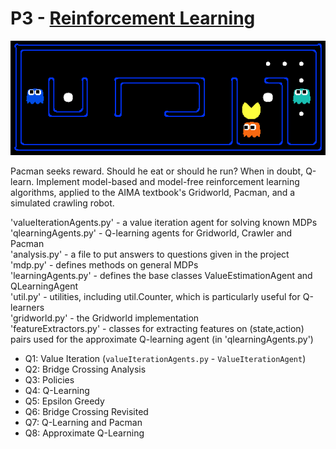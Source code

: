 # P3 - [Reinforcement Learning](http://inst.eecs.berkeley.edu/~cs188/pacman/reinforcement.html)

![pacman_reinforcement](pacman_reinforcement.png)

Pacman seeks reward. Should he eat or should he run? When in doubt, Q-learn. Implement model-based and model-free reinforcement learning algorithms, applied to the AIMA textbook's Gridworld, Pacman, and a simulated crawling robot.

'valueIterationAgents.py' -	a value iteration agent for solving known MDPs   
'qlearningAgents.py' - Q-learning agents for Gridworld, Crawler and Pacman   
'analysis.py' -	a file to put answers to questions given in the project   
'mdp.py' - defines methods on general MDPs   
'learningAgents.py' - defines the base classes ValueEstimationAgent and QLearningAgent   
'util.py' - utilities, including util.Counter, which is particularly useful for Q-learners   
'gridworld.py' - the Gridworld implementation   
'featureExtractors.py' - classes for extracting features on (state,action) pairs used for the approximate Q-learning agent (in 'qlearningAgents.py')   


* Q1: Value Iteration (`valueIterationAgents.py` - `ValueIterationAgent`) 
* Q2: Bridge Crossing Analysis
* Q3: Policies
* Q4: Q-Learning
* Q5: Epsilon Greedy
* Q6: Bridge Crossing Revisited
* Q7: Q-Learning and Pacman
* Q8: Approximate Q-Learning
